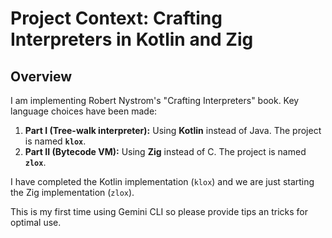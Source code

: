 # Project Context: Crafting Interpreters in Kotlin and Zig

## Overview

I am implementing Robert Nystrom's "Crafting Interpreters" book. Key language choices have been made:
1.  **Part I (Tree-walk interpreter):** Using **Kotlin** instead of Java. The project is named **`klox`**.
2.  **Part II (Bytecode VM):** Using **Zig** instead of C. The project is named **`zlox`**.

I have completed the Kotlin implementation (`klox`) and we are just starting the Zig implementation (`zlox`).

This is my first time using Gemini CLI so please provide tips an tricks for optimal use.
